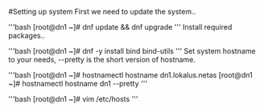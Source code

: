 #Setting up system
First we need to update the system..

'''bash
[root@dn1 ~]# dnf update && dnf upgrade
'''
Install required packages..

'''bash
[root@dn1 ~]# dnf -y install bind bind-utils 
'''
Set system hostname to your needs, --pretty is the short version of hostname.

'''bash
[root@dn1 ~]# hostnamectl hostname dn1.lokalus.netas
[root@dn1 ~]# hostnamectl hostname dn1 --pretty
'''

'''bash
[root@dn1 ~]# vim /etc/hosts
'''
